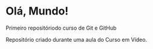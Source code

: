 # Olá, Mundo!
 Primeiro repositóriodo curso de Git e GitHub

Repositório criado durante uma aula do Curso em Vídeo.